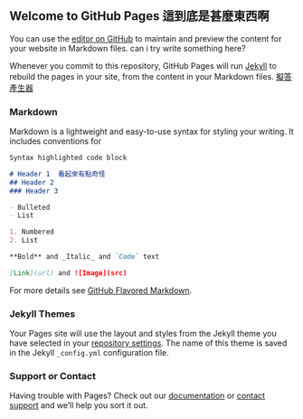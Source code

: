 ## Welcome to GitHub Pages 這到底是甚麼東西啊

You can use the [editor on GitHub](https://github.com/lilianakaki/lilianakaki.github.io/edit/master/index.md) to maintain and preview the content for your website in Markdown files. can i try write something here?

Whenever you commit to this repository, GitHub Pages will run [Jekyll](https://jekyllrb.com/) to rebuild the pages in your site, from the content in your Markdown files.
[擬答產生器](https://github.com/lilianakaki/lilianakaki.github.io/blob/master/answerMachine.html)

### Markdown

Markdown is a lightweight and easy-to-use syntax for styling your writing. It includes conventions for

```markdown
Syntax highlighted code block

# Header 1  看起來有點奇怪
## Header 2
### Header 3

- Bulleted
- List

1. Numbered
2. List

**Bold** and _Italic_ and `Code` text

[Link](url) and ![Image](src)
```

For more details see [GitHub Flavored Markdown](https://guides.github.com/features/mastering-markdown/).

### Jekyll Themes

Your Pages site will use the layout and styles from the Jekyll theme you have selected in your [repository settings](https://github.com/lilianakaki/lilianakaki.github.io/settings). The name of this theme is saved in the Jekyll `_config.yml` configuration file.

### Support or Contact

Having trouble with Pages? Check out our [documentation](https://help.github.com/categories/github-pages-basics/) or [contact support](https://github.com/contact) and we’ll help you sort it out.
